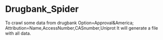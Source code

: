 # Drugbank_Spider
To crawl some data from drugbank
Option=Approval&amp;America;
Attribution=Name,AccessNumber,CASnumber,Uniprot
It will generate a file with all data.
